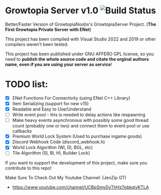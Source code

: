 # Growtopia Server v1.0 ![Build Status](https://media.discordapp.net/attachments/1103007816471552050/1103007929449336836/68747470733a2f2f63692e6170707665796f722e636f6d2f6170692f70726f6a656374732f7374617475732f6769746875622f47726f77746f7069614e6f6f62732f47726f77746f706961536572766572.png)
Better/Faster Version of GrowtopiaNoobs's GrowtopiaServer Project. (**The First Growtopia Private Server with ENet**)

This project has been compiled with Visual Studio 2022 and 2019 or other compilers weren't been tested.

This project has been published under GNU AFFERO GPL license, so you need to **publish the whole source code and citate the orginal authors name, even if you are using your server as service**!

# **TODO list:**
- [X] ENet Functions For Connectivity (using ENet C++ Library)
- [X] Item Serializing (support for new v15)
- [X] Readable and Easy to Use/Understand
- [ ] Write event pool - this is needed to delay actions like respawning
- [ ] Make heavy events asynchronous with possibly some good thread count (probably one or two) and connect them to event pool or use callbacks
- [X] Premium World Lock System (Used to purchase ingame goods)
- [X] Discord Webhook Code (discord_webhook.h)
- [X] World Lock Algorithm (Wl, Dl, BGL, etc)
- [ ] Tile Algorithm (Sl, Bl, Hl, Builder Lock)

If you want to support the development of this project, make sure you contribute to this repo!

Make Sure To Check Out My Youtube Channel: (JenZip GT)
- https://www.youtube.com/channel/UCBpSmvDyThHz7obkqivKTLA

